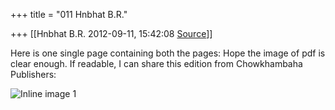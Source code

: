 +++
title = "011 Hnbhat B.R."

+++
[[Hnbhat B.R.	2012-09-11, 15:42:08 [Source](https://groups.google.com/g/samskrita/c/4S-mwV4_ErI)]]



  
Here is one single page containing both the pages: Hope the image of pdf is clear enough. If readable, I can share this edition from Chowkhambaha Publishers:  

  

![Inline image 1](https://groups.google.com/group/samskrita/attach/112cb0c94d6bab45/image.png?part=0.1)  


